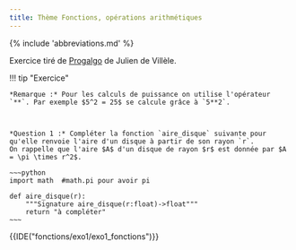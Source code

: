 ```yaml
---
title: Thème Fonctions, opérations arithmétiques
---
```


{% include 'abbreviations.md' %}

Exercice tiré de  [Progalgo](https://progalgo.fr/) de Julien de Villèle.

!!! tip "Exercice"

    *Remarque :* Pour les calculs de puissance on utilise l'opérateur `**`. Par exemple $5^2 = 25$ se calcule grâce à `5**2`.  



    *Question 1 :* Compléter la fonction `aire_disque` suivante pour qu'elle renvoie l'aire d'un disque à partir de son rayon `r`.  
    On rappelle que l'aire $A$ d'un disque de rayon $r$ est donnée par $A = \pi \times r^2$.

    ~~~python
    import math  #math.pi pour avoir pi

    def aire_disque(r): 
        """Signature aire_disque(r:float)->float"""       
        return "à compléter"
    ~~~


{{IDE("fonctions/exo1/exo1_fonctions")}} 